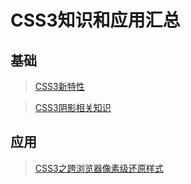 # CSS3知识和应用汇总

## 基础

> [CSS3新特性](知识笔记/大前端/基础/HTML+CSS/CSS/CSS3/CSS3新特性.md)

> [CSS3阴影相关知识](知识笔记/大前端/基础/HTML+CSS/CSS/CSS3/CSS3阴影相关知识.md)

## 应用

> [CSS3之跨浏览器像素级还原样式](知识笔记/大前端/基础/HTML+CSS/CSS/CSS3/CSS3之跨浏览器像素级还原样式.md)



